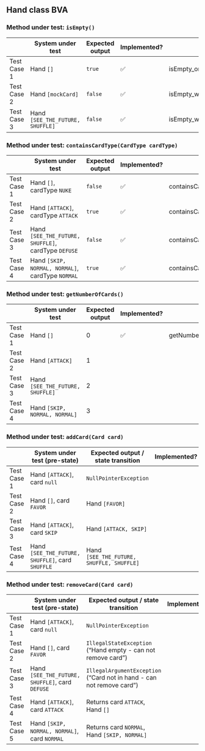 ## Hand class BVA

### Method under test: `isEmpty()`

|             | System under test                | Expected output | Implemented?       | Test name                               |
|-------------|----------------------------------|-----------------|--------------------|-----------------------------------------|
| Test Case 1 | Hand `[]`                        | `true`          | :white_check_mark: | isEmpty_onEmptyHand_returnsTrue         |
| Test Case 2 | Hand `[mockCard]`                | `false`         | :white_check_mark: | isEmpty_withOneCardInHand_returnsFalse  |
| Test Case 3 | Hand `[SEE_THE_FUTURE, SHUFFLE]` | `false`         | :white_check_mark: | isEmpty_withTwoCardsInHand_returnsFalse |

### Method under test: `containsCardType(CardType cardType)`

|             | System under test                                   | Expected output | Implemented?       | Test name                                             |
|-------------|-----------------------------------------------------|-----------------|--------------------|-------------------------------------------------------|
| Test Case 1 | Hand `[]`, cardType `NUKE`                          | `false`         | :white_check_mark: | containsCardType_onEmptyHand_returnsFalse             |
| Test Case 2 | Hand `[ATTACK]`, cardType `ATTACK`                  | `true`          | :white_check_mark: | containsCardType_withCardInHand_returnsTrue           |
| Test Case 3 | Hand `[SEE_THE_FUTURE, SHUFFLE]`, cardType `DEFUSE` | `false`         | :white_check_mark: | containsCardType_withTwoOtherCardsInHand_returnsFalse |
| Test Case 4 | Hand `[SKIP, NORMAL, NORMAL]`, cardType `NORMAL`    | `true`          | :white_check_mark: | containsCardType_withDuplicatesInHand_returnsTrue     |

### Method under test: `getNumberOfCards()`

|             | System under test                | Expected output | Implemented?       | Test name                                |
|-------------|----------------------------------|-----------------|--------------------|------------------------------------------|
| Test Case 1 | Hand `[]`                        | 0               | :white_check_mark: | getNumberOfCards_onEmptyHand_returnsZero |
| Test Case 2 | Hand `[ATTACK]`                  | 1               |                    |
| Test Case 3 | Hand `[SEE_THE_FUTURE, SHUFFLE]` | 2               |                    |
| Test Case 4 | Hand `[SKIP, NORMAL, NORMAL]`    | 3               |                    |

### Method under test: `addCard(Card card)`

|             | System under test (pre-state)                    | Expected output / state transition        | Implemented? | Test name |
|-------------|--------------------------------------------------|-------------------------------------------|--------------|-----------|
| Test Case 1 | Hand `[ATTACK]`, card `null`                     | `NullPointerException`                    |              |
| Test Case 2 | Hand `[]`, card `FAVOR`                          | Hand `[FAVOR]`                            |              |
| Test Case 3 | Hand `[ATTACK]`, card `SKIP`                     | Hand `[ATTACK, SKIP]`                     |              |
| Test Case 4 | Hand `[SEE_THE_FUTURE, SHUFFLE]`, card `SHUFFLE` | Hand `[SEE_THE_FUTURE, SHUFFLE, SHUFFLE]` |              |

### Method under test: `removeCard(Card card)`

|             | System under test (pre-state)                   | Expected output / state transition                                    | Implemented? | Test name |
|-------------|-------------------------------------------------|-----------------------------------------------------------------------|--------------|-----------|
| Test Case 1 | Hand `[ATTACK]`, card `null`                    | `NullPointerException`                                                |              |
| Test Case 2 | Hand `[]`, card `FAVOR`                         | `IllegalStateException` (“Hand empty - can not remove card”)          |              |
| Test Case 3 | Hand `[SEE_THE_FUTURE, SHUFFLE]`, card `DEFUSE` | `IllegalArgumentException` (“Card not in hand - can not remove card”) |              |
| Test Case 4 | Hand `[ATTACK]`, card `ATTACK`                  | Returns card `ATTACK`, Hand `[]`                                      |              |
| Test Case 5 | Hand `[SKIP, NORMAL, NORMAL]`, card `NORMAL`    | Returns card `NORMAL`, Hand `[SKIP, NORMAL]`                          |              |